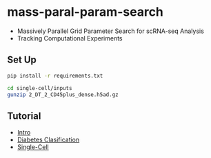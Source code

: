 # mass-paral-param-search

- Massively Parallel Grid Parameter Search for scRNA-seq Analysis
- Tracking Computational Experiments

## Set Up

```bash
pip install -r requirements.txt
```

```bash
cd single-cell/inputs
gunzip 2_DT_2_CD45plus_dense.h5ad.gz
```

## Tutorial

- [Intro](intro/)
- [Diabetes Clasification](diabetes/)
- [Single-Cell](single-cell/)
